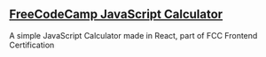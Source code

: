## [FreeCodeCamp JavaScript Calculator](https://iamduarte.github.io/javascript-calculator/)

A simple JavaScript Calculator made in React, part of FCC Frontend Certification
